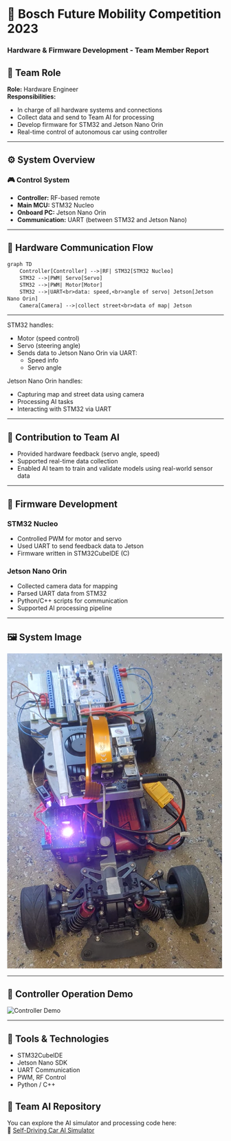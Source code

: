 # 🚗 Bosch Future Mobility Competition 2023  
### Hardware & Firmware Development - Team Member Report  

## 👤 Team Role  
**Role:** Hardware Engineer  
**Responsibilities:**  
- In charge of all hardware systems and connections  
- Collect data and send to Team AI for processing  
- Develop firmware for STM32 and Jetson Nano Orin  
- Real-time control of autonomous car using controller

---

## ⚙️ System Overview  

### 🎮 Control System  
- **Controller:** RF-based remote  
- **Main MCU:** STM32 Nucleo  
- **Onboard PC:** Jetson Nano Orin  
- **Communication:** UART (between STM32 and Jetson Nano)
 
---
## 🔁 Hardware Communication Flow  
```mermaid
graph TD
    Controller[Controller] -->|RF| STM32[STM32 Nucleo]
    STM32 -->|PWM| Servo[Servo]
    STM32 -->|PWM| Motor[Motor]
    STM32 -->|UART<br>data: speed,<br>angle of servo| Jetson[Jetson Nano Orin]
    Camera[Camera] -->|collect street<br>data of map| Jetson
```

---

STM32 handles:  
- Motor (speed control)  
- Servo (steering angle)  
- Sends data to Jetson Nano Orin via UART:  
  - Speed info  
  - Servo angle

Jetson Nano Orin handles:  
- Capturing map and street data using camera  
- Processing AI tasks  
- Interacting with STM32 via UART

---

## 🧠 Contribution to Team AI  
- Provided hardware feedback (servo angle, speed)  
- Supported real-time data collection  
- Enabled AI team to train and validate models using real-world sensor data

---

## 🧾 Firmware Development  

### STM32 Nucleo  
- Controlled PWM for motor and servo  
- Used UART to send feedback data to Jetson  
- Firmware written in STM32CubeIDE (C)

### Jetson Nano Orin  
- Collected camera data for mapping  
- Parsed UART data from STM32  
- Python/C++ scripts for communication  
- Supported AI processing pipeline  

---

## 🖼️ System Image  
<img src="./imgs/2.png" alt="Image" width="500"/>

---

## 🎥 Controller Operation Demo  
![Controller Demo](imgs/demo.gif)

---

## 🔧 Tools & Technologies  
- STM32CubeIDE  
- Jetson Nano SDK  
- UART Communication  
- PWM, RF Control  
- Python / C++  
## 🤖 Team AI Repository  
You can explore the AI simulator and processing code here:  
🔗 [Self-Driving Car AI Simulator](https://github.com/Hoangpham13579/self-driving-car-simulator)
